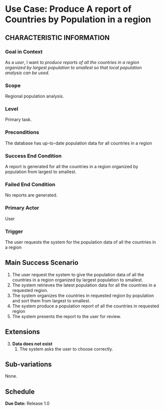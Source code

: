 # Use Case: Produce A report of Countries by Population in a region

## CHARACTERISTIC INFORMATION

### Goal in Context
As a *user*, I want *to produce reports of all the countries in a region organized by largest population to smallest* *so that local population analysis can be used.* 

### Scope
Regional population analysis.

### Level
Primary task.

### Preconditions
The database has up-to-date population data for all countries in a region

### Success End Condition
A report is generated for all the countries in a region organized by population from largest to smallest.

### Failed End Condition
No reports are generated.

### Primary Actor
User

### Trigger
The user requests the system for the population data of all the countries in a region

## Main Success Scenario
1. The user request the system to give the population data of all the countries in a region organized by largest population to smallest.
2. The system retrieves the latest population data for all the countries in a requested region. 
3. The system organizes the countries in requested region by population and sort them from largest to smallest.
4. The system produce a population report of all the countries in requested region
5. The system presents the report to the user for review.

## Extensions

3. **Data does not exist**
   1. The system asks the user to choose correctly.

## Sub-variations
None.

## Schedule
**Due Date:** Release 1.0
